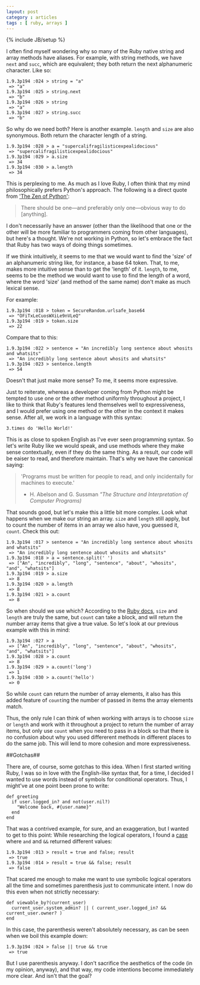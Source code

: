 ```yaml
---
layout: post
category : articles 
tags : [ ruby, arrays ] 
---
```

{% include JB/setup %}

I often find myself wondering why so many of the Ruby native string and array methods have aliases. For example, with string methods, we have `next` and `succ`, which are equivalent; they both return the next alphanumeric character. Like so:

    1.9.3p194 :024 > string = "a"
     => "a" 
    1.9.3p194 :025 > string.next
     => "b" 
    1.9.3p194 :026 > string
     => "a" 
    1.9.3p194 :027 > string.succ
     => "b"   

So why do we need both? Here is another example. `length` and `size` are also synonymous. Both return the character length of a string.

    1.9.3p194 :028 > a = "supercalifragilisticexpealidocious"
     => "supercalifragilisticexpealidocious" 
    1.9.3p194 :029 > a.size
     => 34 
    1.9.3p194 :030 > a.length
     => 34 

This is perplexing to me. As much as I love Ruby, I often think that my mind philosophically prefers Python's approach. The following is a direct quote from ['The Zen of Python'](http://www.python.org/dev/peps/pep-0020/):

>There should be one—and preferably only one—obvious
> way to do [anything].

I don't necessarily have an answer (other than the likelihood that one or the other will be more familiar to programmers coming from other languages), but here's a thought. We're not working in Python, so let's embrace the fact that Ruby has two ways of doing things sometimes.

If we think intuitively, it seems to me that we would want to find the 'size' of an alphanumeric string like, for instance, a base 64 token. That, to me, makes more intuitive sense than to get the 'length' of it. `length`, to me, seems to be the method we would want to use to find the length of a word, where the word 'size' (and method of the same name) don't make as much lexical sense.

For example:

    1.9.3p194 :018 > token = SecureRandom.urlsafe_base64
     => "OFiTxLeCuosWXiLe9nVLeQ" 
    1.9.3p194 :019 > token.size
     => 22 

Compare that to this:

    1.9.3p194 :022 > sentence = "An incredibly long sentence about whosits and whatsits"
     => "An incredibly long sentence about whosits and whatsits" 
    1.9.3p194 :023 > sentence.length
     => 54  

Doesn't that just make more sense? To me, it seems more expressive.

Just to reiterate, whereas a developer coming from Python might be tempted to use one or the other method uniformly throughout a project, I like to think that Ruby's features lend themselves well to expressiveness, and I would prefer using one method or the other in the context it makes sense. After all, we work in a language with this syntax:

    3.times do 'Hello World!'

This is as close to spoken English as I've ever seen programming syntax. So let's write Ruby like we would speak, and use methods where they make sense contextually, even if they do the same thing. As a result, our code will be eaiser to read, and therefore maintain. That's why we have the canonical saying:

>'Programs must be written for people to read, and only incidentally for machines to execute.'
>- H. Abelson and G. Sussman _"The Structure and Interpretation of Computer Programs)_

That sounds good, but let's make this a little bit more complex. Look what happens when we make our string an array. `size` and `length` still apply, but to count the number of items in an array we also have, you guessed it, `count`. Check this out:

    1.9.3p194 :017 > sentence = "An incredibly long sentence about whosits and whatsits"
     => "An incredibly long sentence about whosits and whatsits" 
    1.9.3p194 :018 > a = sentence.split(' ')
     => ["An", "incredibly", "long", "sentence", "about", "whosits", "and", "whatsits"] 
    1.9.3p194 :019 > a.size
     => 8 
    1.9.3p194 :020 > a.length
     => 8 
    1.9.3p194 :021 > a.count
     => 8 

So when should we use which? According to the [Ruby docs](http://www.ruby-doc.org/core-1.9.3/Array.html#method-i-length), `size` and `length` are truly the same, but `count` can take a block, and will return the number array items that give a true value. So let's look at our previous example with this in mind:

    1.9.3p194 :027 > a
     => ["An", "incredibly", "long", "sentence", "about", "whosits", "and", "whatsits"] 
    1.9.3p194 :028 > a.count
     => 8 
    1.9.3p194 :029 > a.count('long')
     => 1 
    1.9.3p194 :030 > a.count('hello')
     => 0 

So while `count` can return the number of array elements, it also has this added feature of `count`ing the number of passed in items the array elements match. 

Thus, the only rule I can think of when working with arrays is to choose `size` or `length` and work with it throughout a project to return the number of array items, but only use `count` when you need to pass in a block so that there is no confusion about why you used differerent methods in different places to do the same job. This will lend to more cohesion and more expressiveness.

##Gotchas##

There are, of course, some gotchas to this idea. When I first started writing Ruby, I was so in love with the English-like syntax that, for a time, I decided I wanted to use words instead of symbols for conditional operators. Thus, I might've at one point been prone to write:

    def greeting
      if user.logged_in? and not(user.nil?)
        "Welcome back, #{user.name}"
      end
    end

That was a contrived example, for sure, and an exaggeration, but I wanted to get to this point: While researching the logical operators, I found a [case](http://blog.internautdesign.com/2007/5/30/ruby-operator-precedence-gotcha-logical-and) where `and` and `&&` returned different values: 

    1.9.3p194 :013 > result = true and false; result
     => true 
    1.9.3p194 :014 > result = true && false; result
     => false

That scared me enough to make me want to use symbolic logical operators all the time and sometimes parenthesis just to communicate intent. I now do this even when not strictly necessary:

    def viewable_by?(current_user)
      current_user.system_admin? || ( current_user.logged_in? && current_user.owner? )
    end

In this case, the parenthesis weren't absolutely necessary, as can be seen when we boil this example down:

    1.9.3p194 :024 > false || true && true
     => true

But I use parenthesis anyway. I don't sacrifice the aesthetics of the code (in my opinion, anyway), and that way, my code intentions become immediately more clear. And isn't that the goal?

